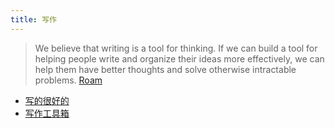 ```yaml
---
title: 写作
---
```

> We believe that writing is a tool for thinking. If we can build a tool for helping people write and organize their ideas more effectively, we can help them have better thoughts and solve otherwise intractable problems.
> [Roam](../r/roam.md)

* [写的很好的](../e/excellent.md)
* [写作工具箱](./writting-tools.md)